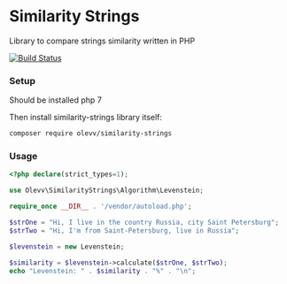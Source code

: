 # Similarity Strings
Library to compare strings similarity written in PHP

[![Build Status](https://travis-ci.org/olevv/similarity-strings.svg?branch=master)](https://travis-ci.org/olevv/similarity-strings)

### Setup

Should be installed php 7

Then install similarity-strings library itself:
```bash
composer require olevv/similarity-strings
```

### Usage

```php
<?php declare(strict_types=1);

use Olevv\SimilarityStrings\Algorithm\Levenstein;

require_once __DIR__ . '/vendor/autoload.php';

$strOne = "Hi, I live in the country Russia, city Saint Petersburg";
$strTwo = "Hi, I'm from Saint-Petersburg, live in Russia";

$levenstein = new Levenstein;

$similarity = $levenstein->calculate($strOne, $strTwo);
echo "Levenstein: " . $similarity . "%" . "\n";
